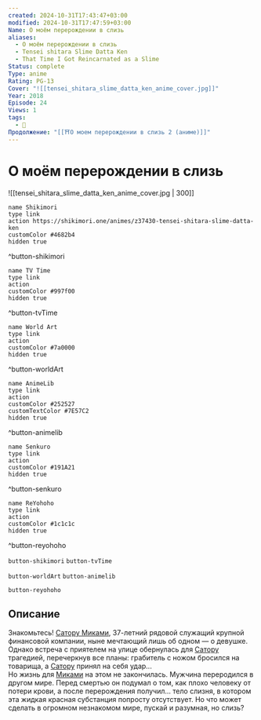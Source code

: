 ```yaml
---
created: 2024-10-31T17:43:47+03:00
modified: 2024-10-31T17:47:59+03:00
Name: О моём перерождении в слизь
aliases:
  - О моём перерождении в слизь
  - Tensei shitara Slime Datta Ken
  - That Time I Got Reincarnated as a Slime
Status: complete
Type: anime
Rating: PG-13
Cover: "![[tensei_shitara_slime_datta_ken_anime_cover.jpg]]"
Year: 2018
Episode: 24
Views: 1
tags:
  - 🔞
Продолжение: "[[⛩️О моем перерождении в слизь 2 (аниме)]]"
---
```


# О моём перерождении в слизь

![[tensei_shitara_slime_datta_ken_anime_cover.jpg | 300]]

```button
name Shikimori
type link
action https://shikimori.one/animes/z37430-tensei-shitara-slime-datta-ken
customColor #4682b4
hidden true
```
^button-shikimori

```button
name TV Time
type link
action 
customColor #997f00
hidden true
```
^button-tvTime

```button
name World Art
type link
action 
customColor #7a0000
hidden true
```
^button-worldArt

```button
name AnimeLib
type link
action 
customColor #252527
customTextColor #7E57C2
hidden true
```
^button-animelib

```button
name Senkuro
type link
action 
customColor #191A21
hidden true
```
^button-senkuro

```button
name ReYohoho
type link
action 
customColor #1c1c1c
hidden true
```
^button-reyohoho



`button-shikimori` `button-tvTime`

`button-worldArt` `button-animelib`

`button-reyohoho`

## Описание

Знакомьтесь! [Сатору Миками](https://shikimori.one/characters/165016-satoru-mikami), 37-летний рядовой служащий крупной финансовой компании, ныне мечтающий лишь об одном — о девушке. Однако встреча с приятелем на улице обернулась для [Сатору](https://shikimori.one/characters/165016-satoru-mikami) трагедией, перечеркнув все планы: грабитель с ножом бросился на товарища, а [Сатору](https://shikimori.one/characters/165016-satoru-mikami) принял на себя удар...  
Но жизнь для [Миками](https://shikimori.one/characters/165016-satoru-mikami) на этом не закончилась. Мужчина переродился в другом мире. Перед смертью он подумал о том, как плохо человеку от потери крови, а после перерождения получил... тело слизня, в котором эта жидкая красная субстанция попросту отсутствует. Но что может сделать в огромном незнакомом мире, пускай и разумная, но слизь?
